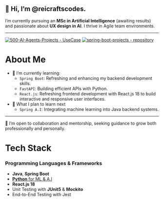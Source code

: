 ## 👋 Hi, I’m @reicraftscodes.

I’m currently pursuing an **MSc in Artificial Intelligence** (awaiting results) and passionate about **UX design in AI**. I thrive in Agile team environments.

---

[![500-AI-Agents-Projects - UseCase](https://img.shields.io/badge/machine--learning--projects-repository-2ea44f?logo=https%3A%2F%2Fstatic-00.iconduck.com%2Fassets.00%2Frobot-emoji-2048x2044-kay057lt.png&logoColor=2ea44f)](https://github.com/reicraftscodes/python-machine-learning-projects)  [![spring-boot-projects - repository](https://img.shields.io/badge/spring--boot--project-repository-blue)](https://github.com/)



# About Me
- 🚀 I’m currently learning:
  - `Spring Boot`: Refreshing and enhancing my backend development skills.  
  - `FastAPI`: Building efficient APIs with Python.  
  - `React.js`: Refreshing frontend development with React.js 18 to build interactive and responsive user interfaces.
- 🎯 What I plan to learn next
  - `Spring A.I`: Integrating machine learning into Java backend systems.  
---

👯 I’m open to collaboration and mentorship, seeking guidance to grow both professionally and personally.

# Tech Stack

### Programming Languages & Frameworks
- **Java**, **Spring Boot**  
- [**Python** for ML & A.I](https://github.com/reicraftscodes/python-machine-learning-projects)
- **React.js 18**  
- Unit Testing with **JUnit5** & **Mockito**  
- End-to-End Testing with Jest




